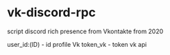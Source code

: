 # vk-discord-rpc
script discord rich presence from Vkontakte from 2020

user_id:(ID) - id profile Vk
token_vk - token vk api
